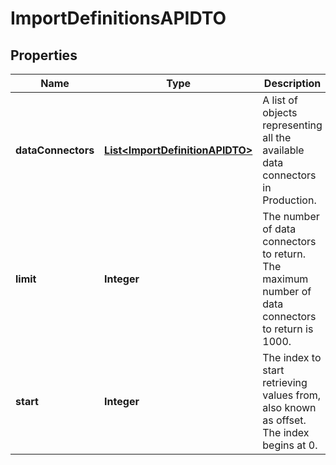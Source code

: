

# ImportDefinitionsAPIDTO


## Properties

| Name | Type | Description | Notes |
|------------ | ------------- | ------------- | -------------|
|**dataConnectors** | [**List&lt;ImportDefinitionAPIDTO&gt;**](ImportDefinitionAPIDTO.md) | A list of objects representing all the available data connectors in Production. |  [optional] |
|**limit** | **Integer** | The number of data connectors to return. The maximum number of data connectors to return is 1000. |  [optional] |
|**start** | **Integer** | The index to start retrieving values from, also known as offset. The index begins at 0. |  [optional] |




